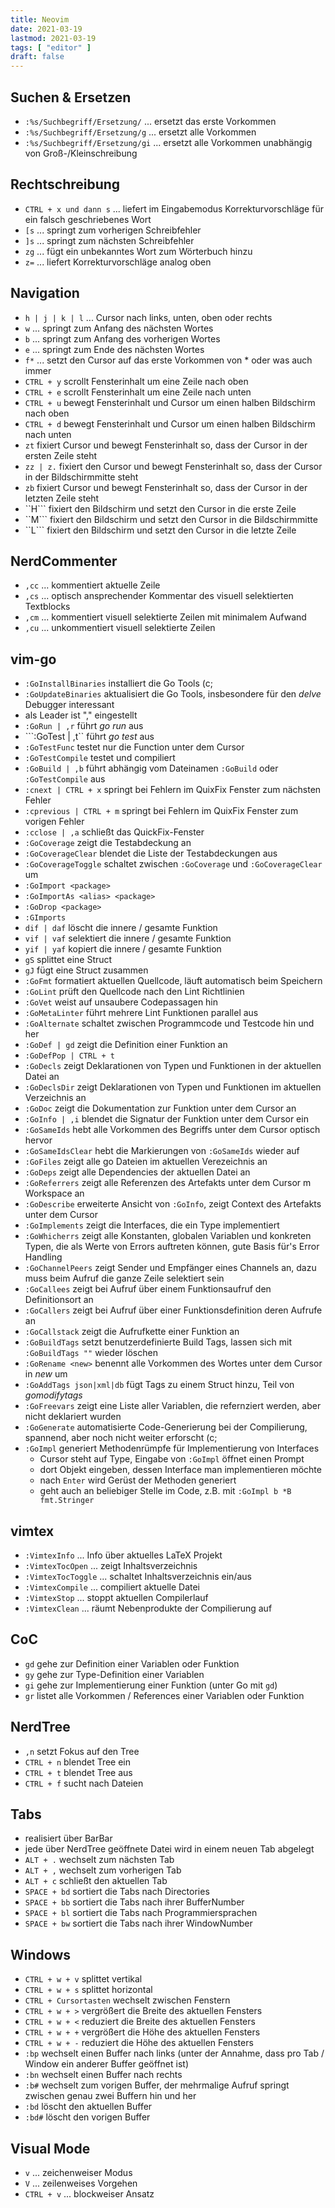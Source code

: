 ```yaml
---
title: Neovim
date: 2021-03-19
lastmod: 2021-03-19
tags: [ "editor" ]
draft: false
---
```


## Suchen & Ersetzen

* ```:%s/Suchbegriff/Ersetzung/``` ... ersetzt das erste Vorkommen
* ```:%s/Suchbegriff/Ersetzung/g``` ... ersetzt alle Vorkommen
* ```:%s/Suchbegriff/Ersetzung/gi``` ... ersetzt alle Vorkommen unabhängig von Groß-/Kleinschreibung

## Rechtschreibung

* ```CTRL + x und dann s``` ... liefert im Eingabemodus Korrekturvorschläge für ein falsch geschriebenes Wort
* ```[s``` ... springt zum vorherigen Schreibfehler
* ```]s``` ... springt zum nächsten Schreibfehler
* ```zg``` ... fügt ein unbekanntes Wort zum Wörterbuch hinzu
* ```z=``` ... liefert Korrekturvorschläge analog oben

## Navigation

* ```h | j | k | l``` ... Cursor nach links, unten, oben oder rechts
* ```w``` ... springt zum Anfang des nächsten Wortes
* ```b``` ... springt zum Anfang des vorherigen Wortes
* ```e``` ... springt zum Ende des nächsten Wortes
* ```f*``` ... setzt den Cursor auf das erste Vorkommen von * oder was auch immer
* ```CTRL + y``` scrollt Fensterinhalt um eine Zeile nach oben
* ```CTRL + e``` scrollt Fensterinhalt um eine Zeile nach unten
* ```CTRL + u``` bewegt Fensterinhalt und Cursor um einen halben Bildschirm nach oben
* ```CTRL + d``` bewegt Fensterinhalt und Cursor um einen halben Bildschirm nach unten
* ```zt``` fixiert Cursor und bewegt Fensterinhalt so, dass der Cursor in der ersten Zeile steht
* ```zz | z.``` fixiert den Cursor und bewegt Fensterinhalt so, dass der Cursor in der Bildschirmmitte steht
* ```zb``` fixiert Cursor und bewegt Fensterinhalt so, dass der Cursor in der letzten Zeile steht
* ``H``` fixiert den Bildschirm und setzt den Cursor in die erste Zeile
* ``M``` fixiert den Bildschirm und setzt den Cursor in die Bildschirmmitte
* ``L``` fixiert den Bildschirm und setzt den Cursor in die letzte Zeile

## NerdCommenter

* ```,cc``` ... kommentiert aktuelle Zeile
* ```,cs``` ... optisch ansprechender Kommentar des visuell selektierten Textblocks
* ```,cm``` ... kommentiert visuell selektierte Zeilen mit minimalem Aufwand
* ```,cu``` ... unkommentiert visuell selektierte Zeilen

## vim-go

* ```:GoInstallBinaries``` installiert die Go Tools (c;
* ```:GoUpdateBinaries``` aktualisiert die Go Tools, insbesondere für den _delve_ Debugger interessant
* als Leader ist "," eingestellt
* ```:GoRun | ,r``` führt _go run_ aus
* ```:GoTest | ,t`` führt _go test_ aus
* ```:GoTestFunc``` testet nur die Function unter dem Cursor
* ```:GoTestCompile``` testet und compiliert
* ```:GoBuild | ,b``` führt abhängig vom Dateinamen ```:GoBuild``` oder ```:GoTestCompile``` aus
* ```:cnext | CTRL + x``` springt bei Fehlern im QuixFix Fenster zum nächsten Fehler
* ```:cprevious | CTRL + m``` springt bei Fehlern im QuixFix Fenster zum vorigen Fehler
* ```:cclose | ,a``` schließt das QuickFix-Fenster
* ```:GoCoverage``` zeigt die Testabdeckung an
* ```:GoCoverageClear``` blendet die Liste der Testabdeckungen aus
* ```:GoCoverageToggle``` schaltet zwischen ```:GoCoverage```  und ```:GoCoverageClear``` um
* ```:GoImport <package>```
* ```:GoImportAs <alias> <package>```
* ```:GoDrop <package>```
* ```:GImports```
* ```dif | daf``` löscht die innere / gesamte Funktion
* ```vif | vaf``` selektiert die innere / gesamte Funktion
* ```yif | yaf``` kopiert die innere / gesamte Funktion
* ```gS``` splittet eine Struct
* ```gJ``` fügt eine Struct zusammen
* ```:GoFmt``` formatiert aktuellen Quellcode, läuft automatisch beim Speichern
* ```:GoLint``` prüft den Quellcode nach den Lint Richtlinien
* ```:GoVet``` weist auf unsaubere Codepassagen hin
* ```:GoMetaLinter``` führt mehrere Lint Funktionen parallel aus
* ```:GoAlternate``` schaltet zwischen Programmcode und Testcode hin und her
* ```:GoDef | gd``` zeigt die Definition einer Funktion an
* ```:GoDefPop | CTRL + t```
* ```:GoDecls``` zeigt Deklarationen von Typen und Funktionen in der aktuellen Datei an
* ```:GoDeclsDir``` zeigt Deklarationen von Typen und Funktionen im aktuellen Verzeichnis an
* ```:GoDoc``` zeigt die Dokumentation zur Funktion unter dem Cursor an
* ```:GoInfo | ,i``` blendet die Signatur der Funktion unter dem Cursor ein
* ```:GoSameIds``` hebt alle Vorkommen des Begriffs unter dem Cursor optisch hervor
* ```:GoSameIdsClear``` hebt die Markierungen von ```:GoSameIds``` wieder auf
* ```:GoFiles``` zeigt alle go Dateien im aktuellen Verezeichnis an
* ```:GoDeps``` zeigt alle Dependencies der aktuellen Datei an
* ```:GoReferrers``` zeigt alle Referenzen des Artefakts unter dem Cursor m Workspace an
* ```:GoDescribe``` erweiterte Ansicht von ```:GoInfo```, zeigt Context des Artefakts unter dem Cursor
* ```:GoImplements``` zeigt die Interfaces, die ein Type implementiert
* ```:GoWhicherrs``` zeigt alle Konstanten, globalen Variablen und konkreten Typen, die als Werte von Errors auftreten können, gute Basis für's Error Handling
* ```:GoChannelPeers``` zeigt Sender und Empfänger eines Channels an, dazu muss beim Aufruf die ganze Zeile selektiert sein
* ```:GoCallees``` zeigt bei Aufruf über einem Funktionsaufruf den Definitionsort an
* ```:GoCallers``` zeigt bei Aufruf über einer Funktionsdefinition deren Aufrufe an
* ```:GoCallstack``` zeigt die Aufrufkette einer Funktion an
* ```:GoBuildTags``` setzt benutzerdefinierte Build Tags, lassen sich mit ```:GoBuildTags ""``` wieder löschen
* ```:GoRename <new>``` benennt alle Vorkommen des Wortes unter dem Cursor in _new_ um
* ```:GoAddTags json|xml|db``` fügt Tags zu einem Struct hinzu, Teil von _gomodifytags_
* ```:GoFreevars``` zeigt eine Liste aller Variablen, die refernziert werden, aber nicht deklariert wurden
* ```:GoGenerate``` automatisierte Code-Generierung bei der Compilierung, spannend, aber noch nicht weiter erforscht (c;
* ```:GoImpl``` generiert Methodenrümpfe für Implementierung von Interfaces
  * Cursor steht auf Type, Eingabe von ```:GoImpl``` öffnet einen Prompt
  * dort Objekt eingeben, dessen Interface man implementieren möchte
  * nach ```Enter``` wird Gerüst der Methoden generiert
  * geht auch an beliebiger Stelle im Code, z.B. mit ```:GoImpl b *B fmt.Stringer```

## vimtex

* ```:VimtexInfo``` ... Info über aktuelles LaTeX Projekt
* ```:VimtexTocOpen``` ... zeigt Inhaltsverzeichnis
* ```:VimtexTocToggle``` ... schaltet Inhaltsverzeichnis ein/aus
* ```:VimtexCompile``` ... compiliert aktuelle Datei
* ```:VimtexStop``` ... stoppt aktuellen Compilerlauf
* ```:VimtexClean``` ... räumt Nebenprodukte der Compilierung auf

## CoC

* ```gd``` gehe zur Definition einer Variablen oder Funktion
* ```gy``` gehe zur Type-Definition einer Variablen
* ```gi``` gehe zur Implementierung einer Funktion (unter Go mit ```gd```)
* ```gr``` listet alle Vorkommen / References einer Variablen oder Funktion

## NerdTree

* ```,n``` setzt Fokus auf den Tree
* ```CTRL + n``` blendet Tree ein
* ```CTRL + t``` blendet Tree aus
* ```CTRL + f``` sucht nach Dateien

## Tabs

* realisiert über BarBar
* jede über NerdTree geöffnete Datei wird in einem neuen Tab abgelegt
* ```ALT + .``` wechselt zum nächsten Tab
* ```ALT + ,``` wechselt zum vorherigen Tab
* ```ALT + c``` schließt den aktuellen Tab
* ```SPACE + bd``` sortiert die Tabs nach Directories
* ```SPACE + bb``` sortiert die Tabs nach ihrer BufferNumber
* ```SPACE + bl``` sortiert die Tabs nach Programmiersprachen
* ```SPACE + bw``` sortiert die Tabs nach ihrer WindowNumber

## Windows

* ```CTRL + w + v``` splittet vertikal
* ```CTRL + w + s``` splittet horizontal
* ```CTRL + Cursortasten``` wechselt zwischen Fenstern
* ```CTRL + w + >``` vergrößert die Breite des aktuellen Fensters
* ```CTRL + w + <``` reduziert die Breite des aktuellen Fensters
* ```CTRL + w + +``` vergrößert die Höhe des aktuellen Fensters
* ```CTRL + w + -``` reduziert die Höhe des aktuellen Fensters
* ```:bp``` wechselt einen Buffer nach links (unter der Annahme, dass pro Tab / Window ein anderer Buffer geöffnet ist)
* ```:bn``` wechselt einen Buffer nach rechts
* ```:b#``` wechselt zum vorigen Buffer, der mehrmalige Aufruf springt zwischen genau zwei Buffern hin und her
* ```:bd``` löscht den aktuellen Buffer
* ```:bd#``` löscht den vorigen Buffer

## Visual Mode

* ```v``` ... zeichenweiser Modus
* ```V``` ... zeilenweises Vorgehen
* ```CTRL + v``` ... blockweiser Ansatz